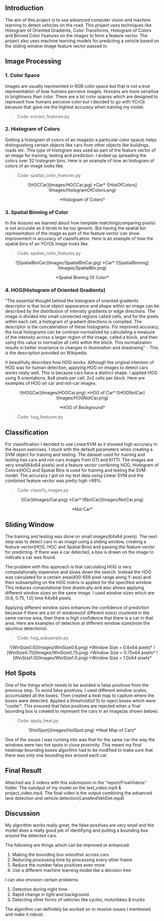 ## Introduction
The aim of this project is to use advanced computer vision and machine learning to detect vehicles on the road. This project uses techniques like Histogram of Oriented Gradients, Color Transforms, Histogram of Colors and Binned Color Features on the images to form a feature vector. The project also uses machine learning models for predicting a vehicle based on the sliding window image feature vector passed in.

## Image Processing
### 1. Color Space
Images are usually represented in RGB color space but that is not a true representation of how humans perceive images. Humans are more sensitive to brightness than color. There are a lot color spaces which are designed to represent how humans perceive color but I decided to go with YCrCb because that gave me the highest accuracy when training my model.

> Code: extract_features.py

### 2. Histogram of Colors
Getting a histogram of colors of an image(in a particular color space) helps distinguishing certain objects like cars from other objects like buildings, roads etc. This type of histogram was used as part of the feature vector of an image for training, testing and prediction. I ended up spreading the colors over 32 histogram bins. Here is an example of how an histogram of colors of an image looks like.

> Code: spatial\_color\_features.py

<p align="center">
![HOCCar](Images/HOCCar.jpg)    
*Car*           
![HistOfColors](Images/HistogramOfColors.png)
<p align="center">
*Histogram of Colors*

### 3. Spatial Binning of Color
In the lessons we learned about how template matching(comparing pixels) is not accurate as it tends to be too generic. But having the spatial bin representation of the image as part of the feature vector can show improvement in accuracy of classification. Here is an example of how the spatial bins of an YCrCb image looks like.

> Code: spatial\_color\_features.py

<p align="center">
![SpatialBinCar](Images/SpatialBinCar.jpg)    
*Car*           
![SpatialBinning](Images/SpatialBin.png)
<p align="center">
*Spatial Binning Of Color*

### 4. HOG(Histogram of Oriented Gradients)
"The essential thought behind the histogram of oriented gradients descriptor is that local object appearance and shape within an image can be described by the distribution of intensity gradients or edge directions. The image is divided into small connected regions called cells, and for the pixels within each cell, a histogram of gradient directions is compiled. The descriptor is the concatenation of these histograms. For improved accuracy, the local histograms can be contrast-normalized by calculating a measure of the intensity across a larger region of the image, called a block, and then using this value to normalize all cells within the block. This normalization results in better invariance to changes in illumination and shadowing" - This is the description provided on Wikipedia.

It beautifully describes how HOG works. Although the original intention of HOG was for human detection, applying HOG on images to detect cars works really well. This is because cars have a distinct shape. I applied HOG using 9 orientations, 8x8 pixels per cell, 2x2 cells per block. Here are examples of HOG on car and not-car images.

<p align="center">
![HOGCar](Images/HOGCar.png)    
*HOG of Car*           
![HOGNotCar](Images/HOGNotCar.png)
<p align="center">
*HOG of Background*

> Code: hog_features.py

## Classification
For classification I decided to use LinearSVM as it showed high accuracy in the lesson exercises. I stuck with the default parameters when creating a SVM object for training and testing. The dataset used for training and testing has cars and not-cars images from GTI and KITTI. The images are very small(64x64 pixels) and a feature vector combining HOG, Histogram of Colors(HOC) and Spatial Bins is used for training and testing the SVM model. The accuracy I got on my test data using Linear SVM and the combined feature vector was pretty high >99%.

> Code: classify_images.py

<p align="center">
![Car](Images/Car.png)    
*Car*           
![NotCar](Images/NotCar.png)
<p align="center">
*Not Car*

## Sliding Window
The training and testing was done on small images(64x64 pixels). The next step was to detect cars in an image using a sliding window, creating a feature vector(HOG, HOC and Spatial Bins) and passing the feature vector for predicting. If there was a car detected, a box is drawn on the image to indicate a car was found.

The problem with this approach is that calculating HOG is very computationally expensive and slows down the search. Instead the HOG was calculated for a certain area(400-656 pixel range along Y-axis) and then subsampling on the HOG matrix is applied for the specified window. This reduces computational time drastically and also allows applying different window sizes on the same image. I used window sizes which are [0.6, 0.75, 1.0] time 64x64 pixels.

Applying different window sizes enhances the confidence of prediction because if there are a lot of windows(of different sizes) clustered in the same narrow area, then there is high confidence that there is a car in that area. Here are examples of detection at different window sizes(note the spurious detections).

> Code: hog_subsample.py

<p align="center">
![WinSize0.6](Images/WinSize0.6.png)    
*Window Size = 0.6x64 pixels*           
![WinSize0.75](Images/WinSize0.75.png)    
*Window Size = 0.75x64 pixels*
![WinSize1.0](Images/WinSize1.0.png)    
*Window Size = 1.0x64 pixels*
<p align="center">

## Hot Spots
One of the things which needs to be avoided is false positives from the previous step. To avoid false positives, I used different window scales, accumulated all the boxes. Then created a heat map to capture where the boxes were detected. Applied a threshold(of 5) to reject boxes which were "cooler". This ensured that false positives are rejected when a final bounding box is created to represent the cars in an image(as shown below).

> Code: apply_heat.py

<p align="center">
![HotSpot](Images/HotSpot.png)    
*Heat Map of Cars*
<p align="center">

One of the issues I was running into was that for the same car the way the windows were two hot spots in close proximity. This meant my final heatmap-bounding boxes algorithm had to be modified to make sure that there was only one bounding box around each car.

## Final Result
Attached are 3 videos with this submission in the "report/FinalVideos" folder. The oututput of my model on the test\_video.mp4 & project\_video.mp4. The final video is the output combining the advanced lane detection and vehicle detection(LaneAndVehDet.mp4)

## Discussion
My algorithm works really great, the false positives are very small and the model does a really good job of identifying and putting a bounding box around the detected cars.

The following are things which can be improved or enhanced:

1. Making the bounding box smoother across cars
2. Reducing processing time by processing every other frame
3. Reduce the number false positives even more
4. Use a different machine learning model like a decision tree

I can also envision certain problems:

1. Detection during night time
2. Rapid change in light and background
3. Detecting other forms of vehicles like cycles, motorbikes & trucks

The algorithm can definitely be worked on to resolve issues I mentioned and make it robust.
